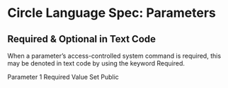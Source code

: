 ﻿Circle Language Spec: Parameters
================================

## **Required & Optional in Text Code**
When a parameter’s access-controlled system command is required, this may be denoted in text code by using the keyword Required.

Parameter 1  Required  Value  Set  Public
